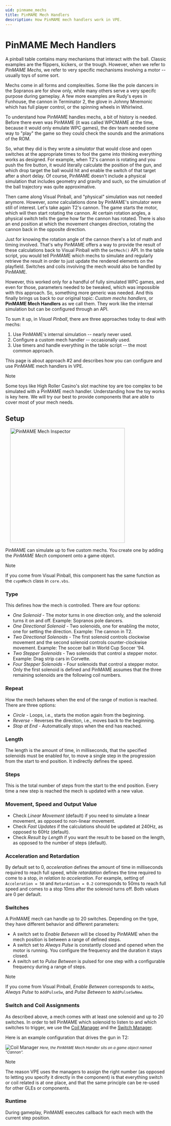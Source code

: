 ```yaml
---
uid: pinmame_mechs
title: PinMAME Mech Handlers
description: How PinMAME mech handlers work in VPE.
---
```


# PinMAME Mech Handlers

A pinball table contains many mechanisms that interact with the ball. Classic examples are the flippers, kickers, or the trough. However, when we refer to *PinMAME Mechs*, we refer to very specific mechanisms involving a motor -- usually toys of some sort.

Mechs come in all forms and complexities. Some like the pole dancers in the Sopranos are for show only, while many others serve a very specifc purpose during gameplay. A few more examples are Rudy's eyes in Funhouse, the cannon in Terminator 2, the glove in Johnny Mnemonic which has full player control, or the spinning wheels in Whirlwind.

To understand how PinMAME handles mechs, a bit of history is needed. Before there even was PinMAME (it was called WPCMAME at the time, because it would only emulate WPC games), the dev team needed some way to "play" the game so they could check the sounds and the animations of the ROM.

So, what they did is they wrote a *simulator* that would close and open switches at the appropriate times to fool the game into thinking everything works as designed. For example, when T2's cannon is rotating and you push the fire button, it would literally calculate the position of the gun, and which drop target the ball would hit and enable the switch of that target after a short delay. Of course, PinMAME doesn't include a physical simulation that includes geometry and gravity and such, so the simulation of the ball trajectory was quite approximative.

Then came along Visual Pinball, and "physical" simulation was not needed anymore. However, *some* calculations done by PinMAME's simulator were still of interest. Let's take again T2's cannon. The game starts the motor, which will then start rotating the cannon. At certain rotation angles, a physical switch tells the game how far the cannon has rotated. There is also an end position at which the movement changes direction, rotating the cannon back in the opposite direction.

Just for knowing the rotation angle of the cannon there's a lot of math and timing involved. That's why PinMAME offers a way to provide the result of these calculations back to Visual Pinball with the `GetMech()` API. In the table script, you would tell PinMAME which mechs to simulate and regularly retrieve the result in order to just update the rendered elements on the playfield. Switches and coils involving the mech would also be handled by PinMAME.

However, this worked only for a handful of fully simulated WPC games, and even for those, parameters needed to be tweaked, which was impossible with this approach. So, something more generic was needed. And this finally brings us back to our original topic: *Custom mechs handlers*, or **PinMAME Mech Handlers** as we call them. They work like the internal simulation but can be configured through an API.

To sum it up, in *Visual Pinball*, there are three approaches today to deal with mechs:

1. Use PinMAME's internal simulation -- nearly never used.
2. Configure a custom mech handler -- occasionally used.
3. Use timers and handle everything in the table script -- the most common approach.

This page is about approach #2 and describes how you can configure and use PinMAME mech handlers in VPE.

> [!note]
> Some toys like High Roller Casino's slot machine toy are too complex to be simulated with a PinMAME mech handler. Understanding how the toy works is key here. We will try our best to provide components that are able to cover most of your mech needs.


## Setup

<img src="mech-inspector.png" width="359" alt="PinMAME Mech Inspector" class="img-responsive pull-right" style="margin-left: 15px"/>

PinMAME can simulate up to five custom mechs. You create one by adding the *PinMAME Mech* component onto a game object. 

> [!note]
> If you come from Visual Pinball, this component has the same function as the `cvpmMech` class in `core.vbs`.

### Type

This defines how the mech is controlled. There are four options:

- *One Solenoid* - The motor turns in one direction only, and the solenoid turns it on and off. Example: Sopranos pole dancers.
- *One Directional Solenoid* - Two solenoids, one for enabling the motor, one for setting the direction. Example: The cannon in T2.
- *Two Directional Solenoids* - The first solenoid controls clockwise movement and the second solenoid controls counter-clockwise movement. Example: The soccer ball in World Cup Soccer '94.
- *Two Stepper Solenoids* - Two solenoids that control a stepper motor. Example: Drag strip cars in Corvette.
- *Four Stepper Solenoids* - Four solenoids that control a stepper motor. Only the first solenoid is defined and PinMAME assumes that the three remaining solenoids are the following coil numbers.

### Repeat

How the mech behaves when the end of the range of motion is reached. There are three options:

- *Circle* - Loops, i.e., starts the motion again from the beginning.
- *Reverse* - Reverses the direction, i.e., moves back to the beginning.
- *Stop at End* - Automatically stops when the end has reached.

### Length 

The length is the amount of time, in milliseconds, that the specified solenoids must be enabled for, to move a single step in the progression from the start to end position. It indirectly defines the speed.

### Steps

This is the total number of steps from the start to the end position. Every time a new step is reached the mech is updated with a new value.

### Movement, Speed and Output Value

- Check *Linear Movement* (default) if you need to simulate a linear movement, as opposed to non-linear movement.
- Check *Fast Updates* if the calculations should be updated at 240Hz, as opposed to 60Hz (default).
- Check *Result by Length* if you want the result to be based on the length, as opposed to the number of steps (default).

### Acceleration and Retardation

By default set to 0, *acceleration* defines the amount of time in milliseconds required to reach full speed, while *retardation* defines the time required to come to a stop, *in relation to acceleration*. For example, setting of `Acceleration = 50` and `Retardation = 0.2` corresponds to 50ms to reach full speed and comes to a stop 10ms after the solenoid turns off. Both values are 0 per default.

### Switches

A PinMAME mech can handle up to 20 switches. Depending on the type, they have different behavior and different parameters:

- A switch set to *Enable Between* will be closed by PinMAME when the mech position is between a range of defined steps.
- A switch set to *Always Pulse* is constantly closed and opened when the motor is running. You configure the frequency and the duration it stays closed.
- A switch set to *Pulse Between* is pulsed for one step with a configurable frequency during a range of steps.

> [!note]
> If you come from Visual Pinball, *Enable Between* corresponds to `AddSw`, *Always Pulse* to `AddPulseSw`, and *Pulse Between* to `AddPulseSwNew`.

### Switch and Coil Assignments

As described above, a mech comes with at least one solenoid and up to 20 switches. In order to tell PinMAME which solenoid to listen to and which switches to trigger, we use the [Coil Manager](xref:coil_manager) and the [Switch Manager](xref:switch_manager).

Here is an example configuration that drives the gun in T2:

![Coil Manager](mech-example-t2.png)
<small>*Here, the PinMAME Mech Handler sits on a game object named "Cannon".*</small>


> [!note]
> The reason VPE uses the managers to assign the right number (as opposed to letting you specify it directly in the component) is that everything switch or coil related is at one place, and that the same principle can be re-used for other GLEs or components.



### Runtime

During gameplay, PinMAME executes callback for each mech with the current step position.
